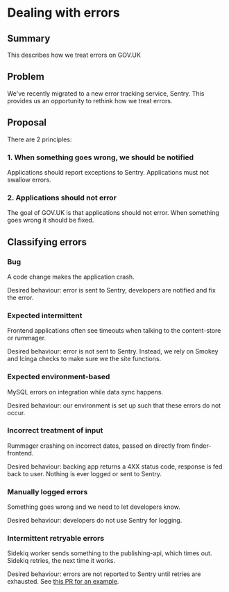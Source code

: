 # Dealing with errors

## Summary

This describes how we treat errors on GOV.UK

## Problem

We've recently migrated to a new error tracking service, Sentry. This provides us an opportunity to rethink how we treat errors.

## Proposal

There are 2 principles:

### 1. When something goes wrong, we should be notified

Applications should report exceptions to Sentry. Applications must not swallow errors.

### 2. Applications should not error

The goal of GOV.UK is that applications should not error. When something goes wrong it should be fixed.

## Classifying errors

### Bug

A code change makes the application crash.

Desired behaviour: error is sent to Sentry, developers are notified and fix the error.

### Expected intermittent

Frontend applications often see timeouts when talking to the content-store or rummager.

Desired behaviour: error is not sent to Sentry. Instead, we rely on Smokey and Icinga checks to make sure we the site functions.

### Expected environment-based

MySQL errors on integration while data sync happens.

Desired behaviour: our environment is set up such that these errors do not occur.

### Incorrect treatment of input

Rummager crashing on incorrect dates, passed on directly from finder-frontend.

Desired behaviour: backing app returns a 4XX status code, response is fed back to user. Nothing is ever logged or sent to Sentry.

### Manually logged errors

Something goes wrong and we need to let developers know.

Desired behaviour: developers do not use Sentry for logging.

### Intermittent retryable errors

Sidekiq worker sends something to the publishing-api, which times out. Sidekiq retries, the next time it works.

Desired behaviour: errors are not reported to Sentry until retries are exhausted. See [this PR for an example](https://github.com/alphagov/content-performance-manager/pull/353).  
